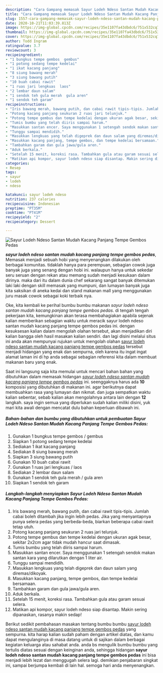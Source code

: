 ```yaml
---
description: "Cara Gampang memasak Sayur Lodeh Ndeso Santan Mudah Kacang Panjang Tempe Gembos Pedas, Bikin Ngiler"
title: "Cara Gampang memasak Sayur Lodeh Ndeso Santan Mudah Kacang Panjang Tempe Gembos Pedas, Bikin Ngiler"
slug: 1557-cara-gampang-memasak-sayur-lodeh-ndeso-santan-mudah-kacang-panjang-tempe-gembos-pedas-bikin-ngiler
date: 2020-10-21T11:03:39.813Z
image: https://img-global.cpcdn.com/recipes/35e1107fa43dbdc6/751x532cq70/sayur-lodeh-ndeso-santan-mudah-kacang-panjang-tempe-gembos-pedas-foto-resep-utama.jpg
thumbnail: https://img-global.cpcdn.com/recipes/35e1107fa43dbdc6/751x532cq70/sayur-lodeh-ndeso-santan-mudah-kacang-panjang-tempe-gembos-pedas-foto-resep-utama.jpg
cover: https://img-global.cpcdn.com/recipes/35e1107fa43dbdc6/751x532cq70/sayur-lodeh-ndeso-santan-mudah-kacang-panjang-tempe-gembos-pedas-foto-resep-utama.jpg
author: Todd Ingram
ratingvalue: 3.7
reviewcount: 3
recipeingredient:
- "1 bungkus tempe gembos  gembus"
- "1 potong sedang tempe kedelai"
- "1 ikat kacang panjang"
- "8 siung bawang merah"
- "3 siung bawang putih"
- "10 buah cabai rawit"
- "1 ruas jari lengkuas  laos"
- "2 lembar daun salam"
- "1 sendok teh gula merah  gula aren"
- "1 sendok teh garam"
recipeinstructions:
- "Iris bawang merah, bawang putih, dan cabai rawit tipis-tipis. Jumlah cabai boleh ditambah jika ingin lebih pedas. Jika yang menyantapnya punya selera pedas yang berbeda-beda, biarkan beberapa cabai rawit tetap utuh."
- "Potong kacang panjang seukuran 2 ruas jari telunjuk."
- "Potong tempe gembus dan tempe kedelai dengan ukuran agak besar, sekitar 2x2cm agar tidak mudah hancur saat dimasak."
- "Tumis bumbu yang telah diiris sampai harum."
- "Masukkan santan encer. Saya menggunakan 1 setengah sendok makan santan kara yang dilarutkan dengan 1 liter air."
- "Tunggu sampai mendidih."
- "Masukkan lengkuas yang telah digeprek dan daun salam yang diremas/dikoyak."
- "Masukkan kacang panjang, tempe gembos, dan tempe kedelai bersamaan."
- "Tambahkan garam dan gula jawa/gula aren."
- "Aduk berkala."
- "Setelah 15 menit, koreksi rasa. Tambahkan gula atau garam sesuai selera."
- "Matikan api kompor, sayur lodeh ndeso siap disantap. Makin sering dipanaskan, rasanya makin sedap!"
categories:
- Resep
tags:
- sayur
- lodeh
- ndeso

katakunci: sayur lodeh ndeso 
nutrition: 237 calories
recipecuisine: Indonesian
preptime: "PT35M"
cooktime: "PT41M"
recipeyield: "2"
recipecategory: Dessert

---
```



![Sayur Lodeh Ndeso Santan Mudah Kacang Panjang Tempe Gembos Pedas](https://img-global.cpcdn.com/recipes/35e1107fa43dbdc6/751x532cq70/sayur-lodeh-ndeso-santan-mudah-kacang-panjang-tempe-gembos-pedas-foto-resep-utama.jpg)

<b><i>sayur lodeh ndeso santan mudah kacang panjang tempe gembos pedas</i></b>, Memasak menjadi sebuah hobi yang menyenangkan dilakukan oleh berbagai komunitas. tidaklah hanya para perempuan, sebagian cowok juga banyak juga yang senang dengan hobi ini. walaupun hanya untuk sekedar seru seruan dengan rekan atau memang sudah menjadi kesukaan dalam dirinya. maka dari itu dalam dunia chef sekarang sangat banyak ditemukan laki laki dengan skill memasak yang mumpuni, dan lumayan banyak juga kita saksikan di aneka kedai dan stand makanan mall yang menggunakan juru masak cowok sebagai koki terbaik nya.



Oke, kita kembali ke perihal bumbu bumbu makanan <i>sayur lodeh ndeso santan mudah kacang panjang tempe gembos pedas</i>. di tengah tengah pekerjaan kita, kemungkinan akan terasa membahagiakan apabila sejenak kalian memberikan sebagian waktu untuk meracik sayur lodeh ndeso santan mudah kacang panjang tempe gembos pedas ini. dengan kesuksesan kalian dalam mengolah olahan tersebut, akan menjadikan diri kalian bangga oleh hasil masakan kalian sendiri. dan lagi disini melalui situs ini anda akan mempunyai rujukan untuk mengolah olahan <u>sayur lodeh ndeso santan mudah kacang panjang tempe gembos pedas</u> tersebut menjadi hidangan yang enak dan sempurna, oleh karena itu ingat ingat alamat laman ini di hp anda sebagai sebagian referensi kita dalam membuat makanan baru yang enak.


Saat ini langsung saja kita memulai untuk mencari bahan bahan yang dibutuhkan dalam memasak hidangan <u><i>sayur lodeh ndeso santan mudah kacang panjang tempe gembos pedas</i></u> ini. seenggaknya harus ada <b>10</b> komposisi yang dibutuhkan di makanan ini. agar berikutnya dapat membuahkan rasa yang lumayan dan nikmat. dan juga sempatkan waktu kalian sebentar, sebab kalian akan mengolahnya antara lain dengan <b>12</b> langkah. saya ingin semua yang diperlukan sudah kalian miliki disini, yuk mari kita awali dengan mencatat dulu bahan keperluan dibawah ini.

<!--inarticleads1-->

##### Bahan-bahan dan bumbu yang dibutuhkan untuk pembuatan Sayur Lodeh Ndeso Santan Mudah Kacang Panjang Tempe Gembos Pedas:

1. Gunakan 1 bungkus tempe gembos / gembus
1. Siapkan 1 potong sedang tempe kedelai
1. Sediakan 1 ikat kacang panjang
1. Sediakan 8 siung bawang merah
1. Siapkan 3 siung bawang putih
1. Gunakan 10 buah cabai rawit
1. Gunakan 1 ruas jari lengkuas / laos
1. Sediakan 2 lembar daun salam
1. Gunakan 1 sendok teh gula merah / gula aren
1. Siapkan 1 sendok teh garam




<!--inarticleads2-->

##### Langkah-langkah menyiapkan Sayur Lodeh Ndeso Santan Mudah Kacang Panjang Tempe Gembos Pedas:

1. Iris bawang merah, bawang putih, dan cabai rawit tipis-tipis. Jumlah cabai boleh ditambah jika ingin lebih pedas. Jika yang menyantapnya punya selera pedas yang berbeda-beda, biarkan beberapa cabai rawit tetap utuh.
1. Potong kacang panjang seukuran 2 ruas jari telunjuk.
1. Potong tempe gembus dan tempe kedelai dengan ukuran agak besar, sekitar 2x2cm agar tidak mudah hancur saat dimasak.
1. Tumis bumbu yang telah diiris sampai harum.
1. Masukkan santan encer. Saya menggunakan 1 setengah sendok makan santan kara yang dilarutkan dengan 1 liter air.
1. Tunggu sampai mendidih.
1. Masukkan lengkuas yang telah digeprek dan daun salam yang diremas/dikoyak.
1. Masukkan kacang panjang, tempe gembos, dan tempe kedelai bersamaan.
1. Tambahkan garam dan gula jawa/gula aren.
1. Aduk berkala.
1. Setelah 15 menit, koreksi rasa. Tambahkan gula atau garam sesuai selera.
1. Matikan api kompor, sayur lodeh ndeso siap disantap. Makin sering dipanaskan, rasanya makin sedap!




Berikut sedikit pembahasan masakan tentang bumbu bumbu <u>sayur lodeh ndeso santan mudah kacang panjang tempe gembos pedas</u> yang sempurna. kita harap kalian sudah paham dengan artikel diatas, dan kamu dapat mengulanginya di masa datang untuk di sajikan dalam berbagai kegiatan keluarga atau sahabat anda. anda bs mengulik bumbu bumbu yang tertulis diatas sesuai dengan keinginan anda, sehingga hidangan <b>sayur lodeh ndeso santan mudah kacang panjang tempe gembos pedas</b> ini bisa menjadi lebih lezat dan menggugah selera lagi. demikian penjabaran singkat ini, sampai berjumpa kembali di lain hal. semoga hari anda menyenangkan.
